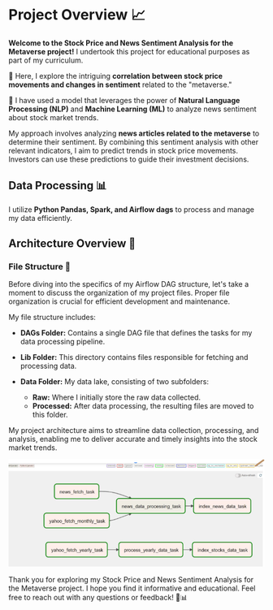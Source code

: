 # Project Overview 📈

**Welcome to the Stock Price and News Sentiment Analysis for the Metaverse project!** I undertook this project for educational purposes as part of my curriculum.

🚀 Here, I explore the intriguing **correlation between stock price movements and changes in sentiment** related to the "metaverse." 

🧠 I have used a model that leverages the power of **Natural Language Processing (NLP)** and **Machine Learning (ML)** to analyze news sentiment about stock market trends.

My approach involves analyzing **news articles related to the metaverse** to determine their sentiment. By combining this sentiment analysis with other relevant indicators, I aim to predict trends in stock price movements. Investors can use these predictions to guide their investment decisions.

## Data Processing 📊

I utilize **Python Pandas, Spark, and Airflow dags** to process and manage my data efficiently.

## Architecture Overview 🏢

### File Structure 📂

Before diving into the specifics of my Airflow DAG structure, let's take a moment to discuss the organization of my project files. Proper file organization is crucial for efficient development and maintenance.

My file structure includes:

- **DAGs Folder:** Contains a single DAG file that defines the tasks for my data processing pipeline.
  
- **Lib Folder:** This directory contains files responsible for fetching and processing data.

- **Data Folder:** My data lake, consisting of two subfolders:
  - **Raw:** Where I initially store the raw data collected.
  - **Processed:** After data processing, the resulting files are moved to this folder.

My project architecture aims to streamline data collection, processing, and analysis, enabling me to deliver accurate and timely insights into the stock market trends.

<img src="dags structure.png" alt="Logo">

Thank you for exploring my Stock Price and News Sentiment Analysis for the Metaverse project. I hope you find it informative and educational. Feel free to reach out with any questions or feedback! 🚀📊
